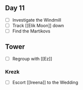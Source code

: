 ## Day 11

- [ ] Investigate the Windmill
- [ ] Track [[Elik Moon]] down
- [ ] Find the Martikovs

## Tower
- [ ] Regroup with [[Ez]]

### Krezk
- [ ] Escort [[Ireena]] to the Wedding

